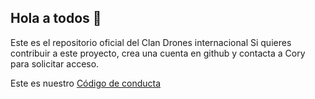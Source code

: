 ## Hola a todos 👋

Este es el repositorio oficial del Clan Drones internacional
Si quieres contribuir a este proyecto, crea una cuenta en github y contacta a Cory para solicitar acceso.

Este es nuestro [Código de conducta](https://github.com/ClanDrones/.github/blob/main/cdc.md)

<!--

**Here are some ideas to get you started:**

🙋‍♀️ A short introduction - what is your organization all about?
🌈 Contribution guidelines - how can the community get involved?
👩‍💻 Useful resources - where can the community find your docs? Is there anything else the community should know?
🍿 Fun facts - what does your team eat for breakfast?
🧙 Remember, you can do mighty things with the power of [Markdown](https://docs.github.com/github/writing-on-github/getting-started-with-writing-and-formatting-on-github/basic-writing-and-formatting-syntax)
-->

